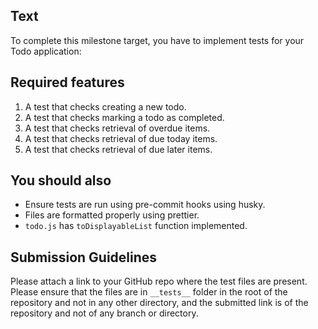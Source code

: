 ## Text

To complete this milestone target, you have to implement tests for your Todo application:

## Required features

1. A test that checks creating a new todo.
2. A test that checks marking a todo as completed.
3. A test that checks retrieval of overdue items.
4. A test that checks retrieval of due today items.
5. A test that checks retrieval of due later items.

## You should also

* Ensure tests are run using pre-commit hooks using husky.
* Files are formatted properly using prettier.
* `todo.js` has `toDisplayableList` function implemented.


## Submission Guidelines

Please attach a link to your GitHub repo where the test files are present. Please ensure that the files are in `__tests__` folder in the root of the repository and not in any other directory, and the submitted link is of the repository and not of any branch or directory. 
